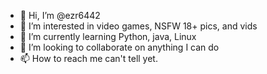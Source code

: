 - 👋 Hi, I’m @ezr6442
- 👀 I’m interested in video games, NSFW 18+ pics, and vids
- 🌱 I’m currently learning Python, java, Linux
- 💞️ I’m looking to collaborate on anything I can do
- 📫 How to reach me can't tell yet.

<!---
ezr6442/ezr6442 is a ✨ special ✨ repository because its `README.md` (this file) appears on your GitHub profile.
You can click the Preview link to take a look at your changes.
--->
